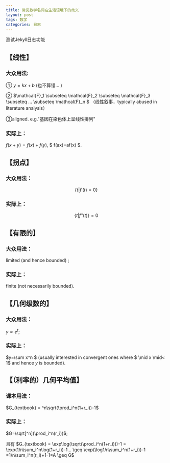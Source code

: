 ```yaml
---
title: 常见数学名词在生活语境下的歧义
layout: post
tags: 数学
categories: 日志
---
```


测试Jekyll日志功能

## 【线性】

### 大众用法:

① $y=kx+b$
(也不算错… )

② $\mathcal{F}_1 \subseteq \mathcal{F}_2 \subseteq \mathcal{F}_3 \subseteq ... \subseteq \mathcal{F}_n $ （线性叙事，typically abused in literature analysis）

③aligned. e.g."基因在染色体上呈线性排列"

### 实际上：

$f(x+y)=f(x)+f(y)$,
$ f(ax)=af(x) $.

## 【拐点】

### 大众用法：

$$\{t|f'(t)=0\}$$

### 实际上：

$$\{t|f''(t)\}=0$$

## 【有限的】

###  大众用法：

limited (and hence bounded) ;

###   实际上：

finite (not necessarily bounded). 

## 【几何级数的】

###   大众用法：

$y∝e^t$; 

###  实际上：

$y=\sum x^n $ (usually interested in convergent ones where $ \mid x \mid< 1$ and hence $y$ is bounded).

## 【（利率的）几何平均值】

###   课本用法：

$G_{textbook} = ^n\sqrt(\prod_i^n(1+r_i))-1$

###  实际上：

$G=\sqrt[^n](\prod_i^n(r_i))$; 

且有 $G_{textbook} = \exp\log(\sqrt(\prod_i^n(1+r_i)))-1 = \exp(1/n\sum_i^n\log(1+r_i))-1... \geq \exp(\log1/n\sum_i^n(1+r_i))-1 =1/n\sum_i^n(r_i)+1-1=A \geq G$


 
